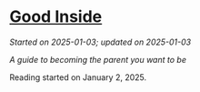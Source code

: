 # [Good Inside](https://github.com/askming/Personal-reading/issues/29)

_Started on 2025-01-03; updated on 2025-01-03_

_A guide to becoming the parent you want to be_

Reading started on January 2, 2025.